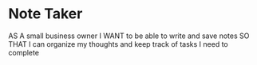 # Note Taker

AS A small business owner
I WANT to be able to write and save notes
SO THAT I can organize my thoughts and keep track of tasks I need to complete
